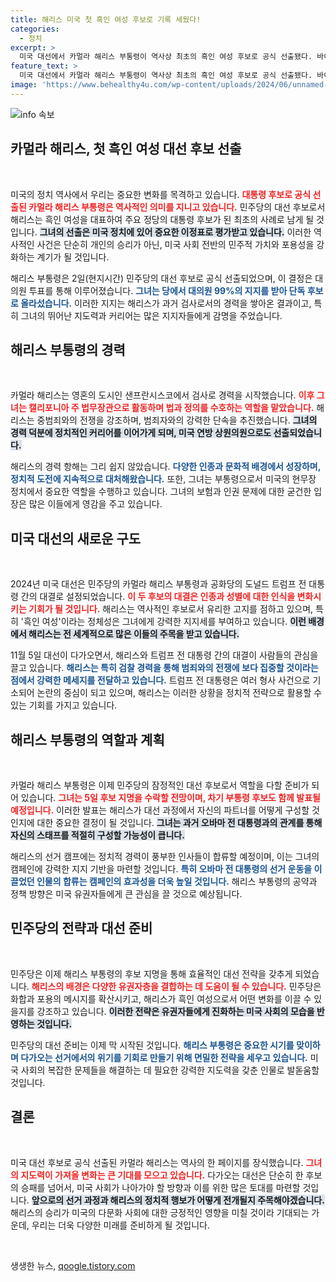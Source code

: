 ```yaml
---
title: 해리스 미국 첫 흑인 여성 후보로 기록 세웠다!
categories:
  - 정치
excerpt: >
  미국 대선에서 카멀라 해리스 부통령이 역사상 최초의 흑인 여성 후보로 공식 선출됐다. 바이든 후임으로 선명한 흑인 여성 대 백인 남성 대결 구도를 만들어가는 그의 행보가 주목받고 있다. 11월 5일, 대선 경기가 시작된다!
feature_text: >
  미국 대선에서 카멀라 해리스 부통령이 역사상 최초의 흑인 여성 후보로 공식 선출됐다. 바이든 후임으로 선명한 흑인 여성 대 백인 남성 대결 구도를 만들어가는 그의 행보가 주목받고 있다. 11월 5일, 대선 경기가 시작된다!
image: 'https://www.behealthy4u.com/wp-content/uploads/2024/06/unnamed-file.png'
---
```


<p><img src="https://www.behealthy4u.com/wp-content/uploads/2024/06/unnamed-file.png" alt="info 속보" /></p>

<h2 data-ke-size="size26">카멀라 해리스, 첫 흑인 여성 대선 후보 선출</h2>

<p data-ke-size="size16">&nbsp;</p>

<p>미국의 정치 역사에서 우리는 중요한 변화를 목격하고 있습니다. <b><span style="color: #ee2323;">대통령 후보로 공식 선출된 카멀라 해리스 부통령은 역사적인 의미를 지니고 있습니다.</span></b> 민주당의 대선 후보로서 해리스는 흑인 여성을 대표하여 주요 정당의 대통령 후보가 된 최초의 사례로 남게 될 것입니다. <b><span style="background-color: #21538527;">그녀의 선출은 미국 정치에 있어 중요한 이정표로 평가받고 있습니다.</span></b> 이러한 역사적인 사건은 단순히 개인의 승리가 아닌, 미국 사회 전반의 민주적 가치와 포용성을 강화하는 계기가 될 것입니다. </p>

<p>해리스 부통령은 2일(현지시간) 민주당의 대선 후보로 공식 선출되었으며, 이 결정은 대의원 투표를 통해 이루어졌습니다. <b><span style="color: #1a5490;">그녀는 당에서 대의원 99%의 지지를 받아 단독 후보로 올라섰습니다.</span></b> 이러한 지지는 해리스가 과거 검사로서의 경력을 쌓아온 결과이고, 특히 그녀의 뛰어난 지도력과 커리어는 많은 지지자들에게 감명을 주었습니다. </p>

<h2 data-ke-size="size26">해리스 부통령의 경력</h2>

<p data-ke-size="size16">&nbsp;</p>

<p>카멀라 해리스는 영혼의 도시인 샌프란시스코에서 검사로 경력을 시작했습니다. <b><span style="color: #ee2323;">이후 그녀는 캘리포니아 주 법무장관으로 활동하며 법과 정의를 수호하는 역할을 맡았습니다.</span></b> 해리스는 중범죄와의 전쟁을 강조하며, 범죄자와의 강력한 단속을 추진했습니다. <b><span style="background-color: #21538527;">그녀의 경력 덕분에 정치적인 커리어를 이어가게 되며, 미국 연방 상원의원으로도 선출되었습니다.</span></b></p>

<p>해리스의 경력 항해는 그리 쉽지 않았습니다. <b><span style="color: #1a5490;">다양한 인종과 문화적 배경에서 성장하며, 정치적 도전에 지속적으로 대처해왔습니다.</span></b> 또한, 그녀는 부통령으로서 미국의 현무장 정치에서 중요한 역할을 수행하고 있습니다. 그녀의 보험과 인권 문제에 대한 굳건한 입장은 많은 이들에게 영감을 주고 있습니다. </p>

<h2 data-ke-size="size26">미국 대선의 새로운 구도</h2>

<p data-ke-size="size16">&nbsp;</p>

<p>2024년 미국 대선은 민주당의 카멀라 해리스 부통령과 공화당의 도널드 트럼프 전 대통령 간의 대결로 설정되었습니다. <b><span style="color: #ee2323;">이 두 후보의 대결은 인종과 성별에 대한 인식을 변화시키는 기회가 될 것입니다.</span></b> 해리스는 역사적인 후보로서 유리한 고지를 점하고 있으며, 특히 '흑인 여성'이라는 정체성은 그녀에게 강력한 지지세를 부여하고 있습니다. <b><span style="background-color: #21538527;">이런 배경에서 해리스는 전 세계적으로 많은 이들의 주목을 받고 있습니다.</span></b></p>

<p>11월 5일 대선이 다가오면서, 해리스와 트럼프 전 대통령 간의 대결이 사람들의 관심을 끌고 있습니다. <b><span style="color: #1a5490;">해리스는 특히 검찰 경력을 통해 범죄와의 전쟁에 보다 집중할 것이라는 점에서 강력한 메세지를 전달하고 있습니다.</span></b> 트럼프 전 대통령은 여러 형사 사건으로 기소되어 논란의 중심이 되고 있으며, 해리스는 이러한 상황을 정치적 전략으로 활용할 수 있는 기회를 가지고 있습니다. </p>

<h2 data-ke-size="size26">해리스 부통령의 역할과 계획</h2>

<p data-ke-size="size16">&nbsp;</p>

<p>카멀라 해리스 부통령은 이제 민주당의 잠정적인 대선 후보로서 역할을 다할 준비가 되어 있습니다. <b><span style="color: #ee2323;">그녀는 5일 후보 지명을 수락할 전망이며, 차기 부통령 후보도 함께 발표될 예정입니다.</span></b> 이러한 발표는 해리스가 대선 과정에서 자신의 파트너를 어떻게 구성할 것인지에 대한 중요한 결정이 될 것입니다. <b><span style="background-color: #21538527;">그녀는 과거 오바마 전 대통령과의 관계를 통해 자신의 스태프를 적절히 구성할 가능성이 큽니다.</span></b></p>

<p>해리스의 선거 캠프에는 정치적 경력이 풍부한 인사들이 합류할 예정이며, 이는 그녀의 캠페인에 강력한 지지 기반을 마련할 것입니다. <b><span style="color: #1a5490;">특히 오바마 전 대통령의 선거 운동을 이끌었던 인물의 합류는 캠페인의 효과성을 더욱 높일 것입니다.</span></b> 해리스 부통령의 공약과 정책 방향은 미국 유권자들에게 큰 관심을 끌 것으로 예상됩니다.</p>

<h2 data-ke-size="size26">민주당의 전략과 대선 준비</h2>

<p data-ke-size="size16">&nbsp;</p>

<p>민주당은 이제 해리스 부통령의 후보 지명을 통해 효율적인 대선 전략을 갖추게 되었습니다. <b><span style="color: #ee2323;">해리스의 배경은 다양한 유권자층을 결합하는 데 도움이 될 수 있습니다.</span></b> 민주당은 화합과 포용의 메시지를 확산시키고, 해리스가 흑인 여성으로서 어떤 변화를 이끌 수 있을지를 강조하고 있습니다. <b><span style="background-color: #21538527;">이러한 전략은 유권자들에게 진화하는 미국 사회의 모습을 반영하는 것입니다.</span></b></p>

<p>민주당의 대선 준비는 이제 막 시작된 것입니다. <b><span style="color: #1a5490;">해리스 부통령은 중요한 시기를 맞이하며 다가오는 선거에서의 위기를 기회로 만들기 위해 면밀한 전략을 세우고 있습니다.</span></b> 미국 사회의 복잡한 문제들을 해결하는 데 필요한 강력한 지도력을 갖춘 인물로 발돋움할 것입니다.</p>

<h2 data-ke-size="size26">결론</h2>

<p data-ke-size="size16">&nbsp;</p>

<p>미국 대선 후보로 공식 선출된 카멀라 해리스는 역사의 한 페이지를 장식했습니다. <b><span style="color: #ee2323;">그녀의 지도력이 가져올 변화는 큰 기대를 모으고 있습니다.</span></b> 다가오는 대선은 단순히 한 후보의 승패를 넘어서, 미국 사회가 나아가야 할 방향과 이를 위한 많은 토대를 마련할 것입니다. <b><span style="background-color: #21538527;">앞으로의 선거 과정과 해리스의 정치적 행보가 어떻게 전개될지 주목해야겠습니다.</span></b> 해리스의 승리가 미국의 다문화 사회에 대한 긍정적인 영향을 미칠 것이라 기대되는 가운데, 우리는 더욱 다양한 미래를 준비하게 될 것입니다. </p>

<p data-ke-size="size16">&nbsp;</p>
생생한 뉴스, <a href="https://qoogle.tistory.com" rel="dofollow">qoogle.tistory.com</a>


